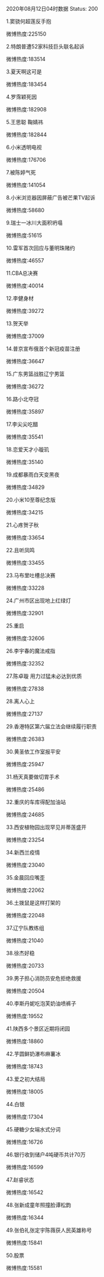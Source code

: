 2020年08月12日04时数据
Status: 200

1.窦骁何超莲反手抱

微博热度:225150

2.特朗普遭52家科技巨头联名起诉

微博热度:183514

3.夏天啊这可是

微博热度:183454

4.罗霈颖死因

微博热度:182908

5.王思聪 鞠婧祎

微博热度:182844

6.小米透明电视

微博热度:176706

7.被陈婷气死

微博热度:141054

8.小米浏览器因屏蔽广告被芒果TV起诉

微博热度:58680

9.瑞士一冰川大面积坍塌

微博热度:51615

10.雷军首次回应与董明珠赌约

微博热度:46557

11.CBA总决赛

微博热度:40014

12.李健身材

微博热度:39272

13.贺天举

微博热度:37009

14.普京宣布俄首个新冠疫苗注册

微博热度:36647

15.广东男篮战胜辽宁男篮

微博热度:36272

16.路小北夺冠

微博热度:35897

17.李尖尖吃醋

微博热度:35541

18.恋爱天才小璇玑

微博热度:35140

19.成都暴雨白天变黑夜

微博热度:34829

20.小米10至尊纪念版

微博热度:34215

21.心疼贺子秋

微博热度:33654

22.且听凤鸣

微博热度:33455

23.马布里吐槽总决赛

微博热度:33228

24.广州市区出现地上红绿灯

微博热度:32901

25.重启

微博热度:32606

26.李宇春的魔法戒指

微博热度:32352

27.陈卓璇 用力过猛未必达到优质

微博热度:27838

28.离人心上

微博热度:27137

29.香港特区第六届立法会继续履行职责

微博热度:26383

30.黄圣依工作室报平安

微博热度:25947

31.杨天真要做切胃手术

微博热度:25486

32.重庆的车库得配加油站

微博热度:24685

33.西安植物园出现罕见并蒂莲盛开

微博热度:23254

34.新西兰疫情

微博热度:23040

35.金晨回应嘴歪

微博热度:22062

36.土拨鼠是这样打架的

微博热度:22048

37.辽宁队教练组

微博热度:21040

38.徐杰好稳

微博热度:20733

39.男子担心消防员安危拒绝救援

微博热度:20504

40.李斯丹妮吃泡芙奶油喷裤子

微博热度:19552

41.陕西多个景区近期将闭园

微博热度:18860

42.芋圆鲜奶瀑布麻薯冰

微博热度:18743

43.爱之初大结局

微博热度:18005

44.白银

微博热度:17304

45.硬糖少女端水式分词

微博热度:16726

46.银行收到储户4吨硬币共计70万

微博热度:16599

47.赵睿状态

微博热度:16542

48.张新成童年照撞脸谭松韵

微博热度:16344

49.张伯礼张定宇陈薇获人民英雄称号

微博热度:15841

50.股票

微博热度:15581

